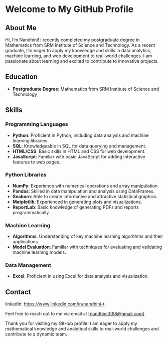 # Welcome to My GitHub Profile

## About Me

Hi, I’m Nandhini! I recently completed my postgraduate degree in Mathematics from SRM Institute of Science and Technology. As a recent graduate, I’m eager to apply my knowledge and skills in data analytics, machine learning, and web development to real-world challenges. I am passionate about learning and excited to contribute to innovative projects.

## Education

- **Postgraduate Degree**: Mathematics from SRM Institute of Science and Technology

## Skills

### Programming Languages
- **Python**: Proficient in Python, including data analysis and machine learning libraries.
- **SQL**: Knowledgeable in SQL for data querying and management.
- **HTML/CSS**: Basic skills in HTML and CSS for web development.
- **JavaScript**: Familiar with basic JavaScript for adding interactive features to web pages.

### Python Libraries
- **NumPy**: Experience with numerical operations and array manipulation.
- **Pandas**: Skilled in data manipulation and analysis using DataFrames.
- **Seaborn**: Able to create informative and attractive statistical graphics.
- **Matplotlib**: Experienced in generating plots and visualizations.
- **ReportLab**: Basic knowledge of generating PDFs and reports programmatically.

### Machine Learning
- **Algorithms**: Understanding of key machine learning algorithms and their applications.
- **Model Evaluation**: Familiar with techniques for evaluating and validating machine learning models.

### Data Management
- **Excel**: Proficient in using Excel for data analysis and visualization.

## Contact

linkedIn: https://www.linkedin.com/in/nandhini-t

Feel free to reach out to me via email at [nandhinit098@gmail.com].

Thank you for visiting my GitHub profile! I am eager to apply my mathematical knowledge and analytical skills to real-world challenges and contribute to a dynamic team.
